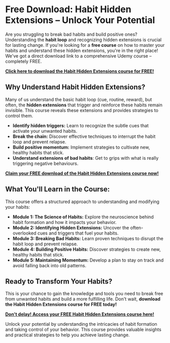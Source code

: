 # Free Download: Habit Hidden Extensions – Unlock Your Potential

Are you struggling to break bad habits and build positive ones? Understanding the **habit loop** and recognizing hidden extensions is crucial for lasting change. If you're looking for a **free course** on how to master your habits and understand these hidden extensions, you're in the right place! We've got a direct download link to a comprehensive Udemy course – completely FREE.

[**Click here to download the Habit Hidden Extensions course for FREE!**](https://udemywork.com/habit-hidden-extensions)

## Why Understand Habit Hidden Extensions?

Many of us understand the basic habit loop (cue, routine, reward), but often, the **hidden extensions** that trigger and reinforce these habits remain invisible. This course reveals these extensions and provides strategies to control them.

*   **Identify hidden triggers:** Learn to recognize the subtle cues that activate your unwanted habits.
*   **Break the chain:** Discover effective techniques to interrupt the habit loop and prevent relapse.
*   **Build positive momentum:** Implement strategies to cultivate new, healthy habits that stick.
*   **Understand extensions of bad habits**: Get to grips with what is really triggering negative behaviours.

[**Claim your FREE download of the Habit Hidden Extensions course now!**](https://udemywork.com/habit-hidden-extensions)

## What You'll Learn in the Course:

This course offers a structured approach to understanding and modifying your habits:

*   **Module 1: The Science of Habits:** Explore the neuroscience behind habit formation and how it impacts your behavior.
*   **Module 2: Identifying Hidden Extensions:** Uncover the often-overlooked cues and triggers that fuel your habits.
*   **Module 3: Breaking Bad Habits:** Learn proven techniques to disrupt the habit loop and prevent relapse.
*   **Module 4: Building Positive Habits:** Discover strategies to create new, healthy habits that stick.
*   **Module 5: Maintaining Momentum:** Develop a plan to stay on track and avoid falling back into old patterns.

## Ready to Transform Your Habits?

This is your chance to gain the knowledge and tools you need to break free from unwanted habits and build a more fulfilling life. Don't wait, **download the Habit Hidden Extensions course for FREE today!**

[**Don't delay! Access your FREE Habit Hidden Extensions course here!**](https://udemywork.com/habit-hidden-extensions)

Unlock your potential by understanding the intricacies of habit formation and taking control of your behavior. This course provides valuable insights and practical strategies to help you achieve lasting change.

